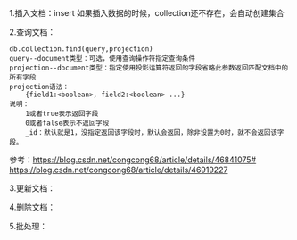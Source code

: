 1.插入文档：insert 如果插入数据的时候，collection还不存在，会自动创建集合

2.查询文档：
   
    db.collection.find(query,projection)
    query--document类型：可选，使用查询操作符指定查询条件
    projection--document类型：指定使用投影运算符返回的字段省略此参数返回匹配文档中的所有字段
    projection语法：
        {field1:<boolean>, field2:<boolean> ...}
    说明：
        1或者true表示返回字段
        0或者false表示不返回字段
        _id：默认就是1，没指定返回该字段时，默认会返回，除非设置为0时，就不会返回该字段。
 参考：https://blog.csdn.net/congcong68/article/details/46841075# </br>
      https://blog.csdn.net/congcong68/article/details/46919227</br>

3.更新文档：

4.删除文档：

5.批处理：
